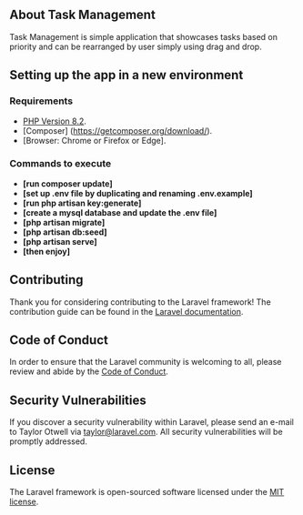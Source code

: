 
## About Task Management

Task Management is simple application that showcases tasks based on priority and can be rearranged by user simply using drag and drop.

## Setting up the app in a new environment

### Requirements

- [PHP Version 8.2](https://www.apachefriends.org/).
- [Composer] (https://getcomposer.org/download/).
- [Browser: Chrome or Firefox or Edge].

### Commands to execute

- **[run composer update]**
- **[set up .env file by duplicating and renaming .env.example]**
- **[run php artisan key:generate]**
- **[create a mysql database and update the .env file]**
- **[php artisan migrate]**
- **[php artisan db:seed]**
- **[php artisan serve]**
- **[then enjoy]**


## Contributing

Thank you for considering contributing to the Laravel framework! The contribution guide can be found in the [Laravel documentation](https://laravel.com/docs/contributions).

## Code of Conduct

In order to ensure that the Laravel community is welcoming to all, please review and abide by the [Code of Conduct](https://laravel.com/docs/contributions#code-of-conduct).

## Security Vulnerabilities

If you discover a security vulnerability within Laravel, please send an e-mail to Taylor Otwell via [taylor@laravel.com](mailto:taylor@laravel.com). All security vulnerabilities will be promptly addressed.

## License

The Laravel framework is open-sourced software licensed under the [MIT license](https://opensource.org/licenses/MIT).
